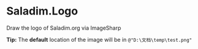 # Saladim.Logo
Draw the logo of Saladim.org via ImageSharp

**Tip:** The **default** location of the image will be in `@"D:\文档\temp\test.png"`
